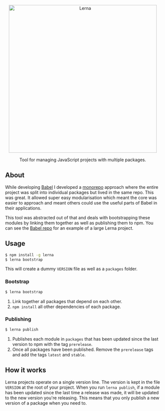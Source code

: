 <p align="center">
  <img alt="Lerna" src="https://i.imgur.com/yT7Skxn.png" width="480">
</p>

<p align="center">
  Tool for managing JavaScript projects with multiple packages.
</p>

## About

While developing [Babel](https://github.com/babel/babel) I developed a
[monorepo](https://github.com/babel/babel/blob/master/doc/design/monorepo.md) approach
where the entire project was split into individual packages but lived in the same repo.
This was great. It allowed super easy modularisation which meant the core was easier to
approach and meant others could use the useful parts of Babel in their applications.

This tool was abstracted out of that and deals with bootstrapping these modules by linking
them together as well as publishing them to npm. You can see the
[Babel repo](https://github.com/babel/babel/tree/master/packages) for an example of a
large Lerna project.

## Usage

```sh
$ npm install -g lerna
$ lerna bootstrap
```

This will create a dummy `VERSION` file as well as a `packages` folder.

### Bootstrap

```sh
$ lerna bootstrap
```

1. Link together all packages that depend on each other.
2. `npm install` all other dependencies of each package.

### Publishing

```sh
$ lerna publish
```

1. Publishes each module in `packages` that has been updated since the last version to npm with the tag `prerelease`.
2. Once all packages have been published. Remove the `prerelease` tags and add the tags `latest` and `stable`.

## How it works

Lerna projects operate on a single version line. The version is kept in the file `VERSION`
at the root of your project. When you run `lerna publish`, if a module has been updated
since the last time a release was made, it will be updated to the new version you're
releasing. This means that you only publish a new version of a package when you need to.
